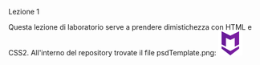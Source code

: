 Lezione 1

Questa lezione di laboratorio serve a prendere dimistichezza con HTML e CSS2.
All'interno del repository trovate il file psdTemplate.png:
![alt template](https://github.com/adam-p/markdown-here/raw/master/src/common/images/icon48.png "TEMPLATE da sviluppare in HTML E CSS2")
